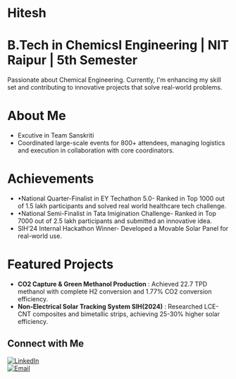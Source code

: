 # Hitesh
# B.Tech in Chemicsl Engineering | NIT Raipur | 5th Semester  

 Passionate about Chemical Engineering. Currently, I'm enhancing my skill set and contributing to innovative projects that solve real-world problems.  

# About Me  
- Excutive in Team Sanskriti
- Coordinated large-scale events for 800+ attendees, managing logistics and execution in collaboration with core coordinators.
# Achievements  
- •National Quarter-Finalist in EY Techathon 5.0- Ranked in Top 1000 out of 1.5 lakh participants and solved real world healthcare tech challenge.  
- •National Semi-Finalist in Tata Imigination Challenge- Ranked in Top 7000 out of 2.5 lakh participants and submitted an innovative idea.
- SIH’24 Internal Hackathon Winner- Developed a Movable Solar Panel for real-world use. 

# Featured Projects  
- **CO2 Capture & Green Methanol Production** :  Achieved 22.7 TPD methanol with complete H2 conversion and 1.77% CO2 conversion efficiency. 
- **Non-Electrical Solar Tracking System SIH(2024)** :  Researched LCE-CNT composites and bimetallic strips, achieving 25-30% higher solar efficiency. 

## Connect with Me  
[![LinkedIn](https://img.shields.io/badge/LinkedIn-blue?logo=linkedin&logoColor=white)](www.linkedin.com/in/tsaihitesh)  
[![Email](https://img.shields.io/badge/Email-D14836?logo=gmail&logoColor=white)](mailto:tshitesh069.btech2023@che.nitrr.ac.in)
